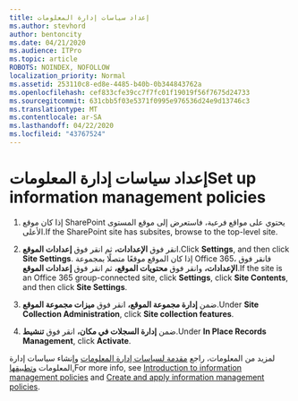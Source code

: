 ```yaml
---
title: إعداد سياسات إدارة المعلومات
ms.author: stevhord
author: bentoncity
ms.date: 04/21/2020
ms.audience: ITPro
ms.topic: article
ROBOTS: NOINDEX, NOFOLLOW
localization_priority: Normal
ms.assetid: 253110c8-ed8e-4485-b40b-0b344843762a
ms.openlocfilehash: cef833cfe39cc7f7fc01f19019f56f7675d24733
ms.sourcegitcommit: 631cbb5f03e5371f0995e976536d24e9d13746c3
ms.translationtype: MT
ms.contentlocale: ar-SA
ms.lasthandoff: 04/22/2020
ms.locfileid: "43767524"
---
```

# <a name="set-up-information-management-policies"></a><span data-ttu-id="2a4bd-102">إعداد سياسات إدارة المعلومات</span><span class="sxs-lookup"><span data-stu-id="2a4bd-102">Set up information management policies</span></span>

1. <span data-ttu-id="2a4bd-103">إذا كان موقع SharePoint يحتوي على مواقع فرعية، فاستعرض إلى موقع المستوى الأعلى.</span><span class="sxs-lookup"><span data-stu-id="2a4bd-103">If the SharePoint site has subsites, browse to the top-level site.</span></span>
    
2. <span data-ttu-id="2a4bd-104">انقر فوق **الإعدادات،** ثم انقر فوق **إعدادات الموقع**.</span><span class="sxs-lookup"><span data-stu-id="2a4bd-104">Click **Settings**, and then click **Site Settings**.</span></span> <span data-ttu-id="2a4bd-105">إذا كان الموقع موقعًا متصلًا بمجموعة Office 365، فانقر فوق **الإعدادات،** وانقر فوق **محتويات الموقع،** ثم انقر فوق **إعدادات الموقع**.</span><span class="sxs-lookup"><span data-stu-id="2a4bd-105">If the site is an Office 365 group-connected site, click **Settings**, click **Site Contents**, and then click **Site Settings**.</span></span>
    
3. <span data-ttu-id="2a4bd-106">ضمن **إدارة مجموعة الموقع،** انقر فوق **ميزات مجموعة الموقع**.</span><span class="sxs-lookup"><span data-stu-id="2a4bd-106">Under **Site Collection Administration**, click **Site collection features**.</span></span>
    
4. <span data-ttu-id="2a4bd-107">ضمن **إدارة السجلات في مكان،** انقر فوق **تنشيط**.</span><span class="sxs-lookup"><span data-stu-id="2a4bd-107">Under **In Place Records Management**, click **Activate**.</span></span>
    
<span data-ttu-id="2a4bd-108">لمزيد من المعلومات، راجع [مقدمة لسياسات إدارة المعلومات](https://go.microsoft.com/fwlink/?linkid=404239) وإنشاء سياسات إدارة المعلومات [وتطبيقها.](https://go.microsoft.com/fwlink/?linkid=2003916)</span><span class="sxs-lookup"><span data-stu-id="2a4bd-108">For more info, see [Introduction to information management policies](https://go.microsoft.com/fwlink/?linkid=404239) and [Create and apply information management policies](https://go.microsoft.com/fwlink/?linkid=2003916).</span></span>
  

